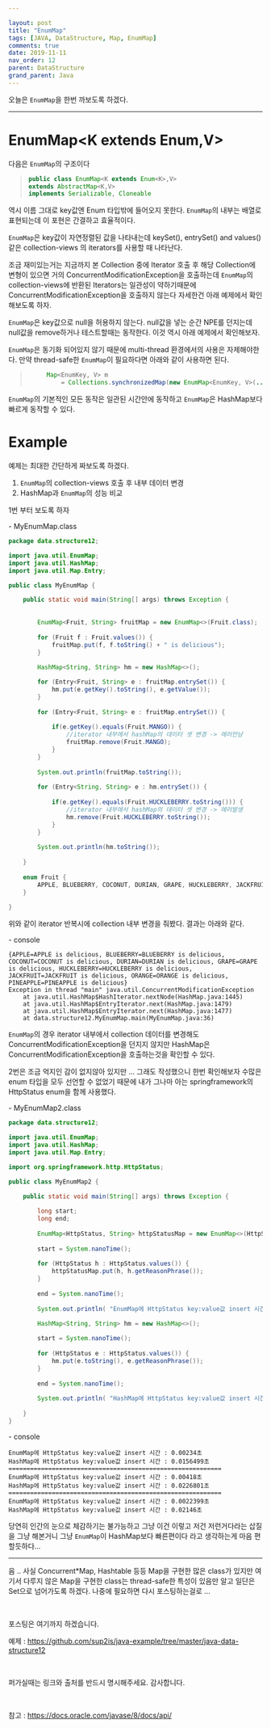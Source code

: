 ```yaml
---

layout: post
title: "EnumMap"
tags: [JAVA, DataStructure, Map, EnumMap]
comments: true
date: 2019-11-11
nav_order: 12
parent: DataStructure
grand_parent: Java
---
```




오늘은 `EnumMap`을 한번 까보도록 하겠다.

***

# EnumMap<K extends Enum<K>,V>

다음은 `EnumMap`의 구조이다 

> ```java
> public class EnumMap<K extends Enum<K>,V>
> extends AbstractMap<K,V>
> implements Serializable, Cloneable
> ```

역시 이름 그대로 key값엔 Enum 타입밖에 들어오지 못한다. `EnumMap`의 내부는 배열로 표현되는데 이 포현은 간결하고 효율적이다. 

`EnumMap`은 key값이 자연정렬된 값을 나타내는데  keySet(), entrySet() and values() 같은 collection-views 의 iterators를 사용할 때 나타난다.

조금 재미있는거는 지금까지 본 Collection 중에 Iterator 호출 후 해당 Collection에 변형이 있으면 거의   ConcurrentModificationException을 호출하는데 `EnumMap`의 collection-views에 반환된 Iterators는 일관성이 약하기때문에 ConcurrentModificationException을 호출하지 않는다 자세한건 아래 예제에서 확인해보도록 하자.

`EnumMap`은 key값으로 null을 허용하지 않는다.  null값을 넣는 순간 NPE를 던지는데 null값을 remove하거나 테스트할때는 동작한다. 이것 역시 아래 예제에서 확인해보자.

`EnumMap`은 동기화 되어있지 않기 때문에 multi-thread 환경에서의 사용은 자제해야한다. 만약 thread-safe한 `EnumMap`이 필요하다면 아래와 같이 사용하면 된다.

> ```java
>      Map<EnumKey, V> m
>          = Collections.synchronizedMap(new EnumMap<EnumKey, V>(...));
> ```



`EnumMap`의 기본적인 모든 동작은 일관된 시간안에 동작하고 `EnumMap`은 HashMap보다 빠르게 동작할 수 있다.



# Example



예제는 최대한 간단하게 짜보도록 하겠다.



1. `EnumMap`의 collection-views 호출 후 내부 데이터 변경
2. HashMap과 `EnumMap`의 성능 비교



1번 부터 보도록 하자

\- MyEnumMap.class

```java
package data.structure12;

import java.util.EnumMap;
import java.util.HashMap;
import java.util.Map.Entry;

public class MyEnumMap {

	public static void main(String[] args) throws Exception {
		
		
		EnumMap<Fruit, String> fruitMap = new EnumMap<>(Fruit.class);
		
		for (Fruit f : Fruit.values()) {
			fruitMap.put(f, f.toString() + " is delicious");
		}
		
		HashMap<String, String> hm = new HashMap<>();

		for (Entry<Fruit, String> e : fruitMap.entrySet()) {
			hm.put(e.getKey().toString(), e.getValue());
		}
		
		for (Entry<Fruit, String> e : fruitMap.entrySet()) {
			
			if(e.getKey().equals(Fruit.MANGO)) {
				//iterator 내부에서 hashMap의 데이터 셋 변경 -> 에러안남
				fruitMap.remove(Fruit.MANGO);
			}
		}
		
		System.out.println(fruitMap.toString());
		
		for (Entry<String, String> e : hm.entrySet()) {
			
			if(e.getKey().equals(Fruit.HUCKLEBERRY.toString())) {
				//iterator 내부에서 hashMap의 데이터 셋 변경 -> 에러발생
				hm.remove(Fruit.HUCKLEBERRY.toString());
			}
		}
		
		System.out.println(hm.toString());
		
	}
	
	enum Fruit {
		APPLE, BLUEBERRY, COCONUT, DURIAN, GRAPE, HUCKLEBERRY, JACKFRUIT, MANGO, ORANGE, PINEAPPLE
	}
	
}

```

위와 같이 iterator 반복시에 collection 내부 변경을 줘봤다. 결과는 아래와 같다.

\- console

```
{APPLE=APPLE is delicious, BLUEBERRY=BLUEBERRY is delicious, COCONUT=COCONUT is delicious, DURIAN=DURIAN is delicious, GRAPE=GRAPE is delicious, HUCKLEBERRY=HUCKLEBERRY is delicious, JACKFRUIT=JACKFRUIT is delicious, ORANGE=ORANGE is delicious, PINEAPPLE=PINEAPPLE is delicious}
Exception in thread "main" java.util.ConcurrentModificationException
	at java.util.HashMap$HashIterator.nextNode(HashMap.java:1445)
	at java.util.HashMap$EntryIterator.next(HashMap.java:1479)
	at java.util.HashMap$EntryIterator.next(HashMap.java:1477)
	at data.structure12.MyEnumMap.main(MyEnumMap.java:36)

```

`EnumMap`의 경우 iterator 내부에서 collection 데이터를 변경해도 ConcurrentModificationException을 던지지 않지만 HashMap은 ConcurrentModificationException을 호출하는것을 확인할 수 있다.



2번은 조금 억지인 감이 없지않아 있지만 ... 그래도 작성했으니 한번 확인해보자 수많은 enum 타입을 모두 선언할 수 없었기 때문에 내가 그나마 아는 springframework의 HttpStatus enum을 함께 사용했다.



\- MyEnumMap2.class

```java
package data.structure12;

import java.util.EnumMap;
import java.util.HashMap;
import java.util.Map.Entry;

import org.springframework.http.HttpStatus;

public class MyEnumMap2 {

	public static void main(String[] args) throws Exception {
		
		long start;
		long end;
		
		EnumMap<HttpStatus, String> httpStatusMap = new EnumMap<>(HttpStatus.class);
		
		start = System.nanoTime();
		
		for (HttpStatus h : HttpStatus.values()) {
			httpStatusMap.put(h, h.getReasonPhrase());
		}
		
		end = System.nanoTime();
		
		System.out.println( "EnumMap에 HttpStatus key:value값 insert 시간 : " + ( end - start )/10000000.0 +"초");
		
		HashMap<String, String> hm = new HashMap<>();

		start = System.nanoTime();
		
		for (HttpStatus e : HttpStatus.values()) {
			hm.put(e.toString(), e.getReasonPhrase());
		}
		
		end = System.nanoTime();
		
		System.out.println( "HashMap에 HttpStatus key:value값 insert 시간 : " + ( end - start )/10000000.0 +"초");
		
	}
}

```



\- console

```
EnumMap에 HttpStatus key:value값 insert 시간 : 0.00234초
HashMap에 HttpStatus key:value값 insert 시간 : 0.0156499초
===========================================================
EnumMap에 HttpStatus key:value값 insert 시간 : 0.00418초
HashMap에 HttpStatus key:value값 insert 시간 : 0.0226801초
===========================================================
EnumMap에 HttpStatus key:value값 insert 시간 : 0.0022399초
HashMap에 HttpStatus key:value값 insert 시간 : 0.02146초

```



당연히 인간의 눈으로 체감하기는 불가능하고 그냥 이건 이렇고 저건 저런거다라는 삽질을 그냥 해본거니 그냥 `EnumMap`이 HashMap보다 빠른편이다 라고 생각하는게 마음 편할듯하다...



***



음 .. 사실 Concurrent*Map,  Hashtable 등등 Map을 구현한 많은 class가 있지만 여기서 다루지 않은 Map을 구현한 class는 thread-safe한 특성이 있음만 알고 일단은 Set으로 넘어가도록 하겠다. 나중에 필요하면 다시 포스팅하는걸로 ...

<br>

포스팅은 여기까지 하겠습니다. 

예제 : https://github.com/sup2is/java-example/tree/master/java-data-structure12

<br>

퍼가실때는 링크와 출처를 반드시 명시해주세요. 감사합니다.

<br>



참고 : https://docs.oracle.com/javase/8/docs/api/